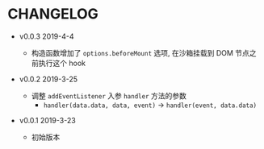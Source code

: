 # CHANGELOG

* v0.0.3 2019-4-4

  * 构造函数增加了 `options.beforeMount` 选项, 在沙箱挂载到 DOM 节点之前执行这个 hook

* v0.0.2 2019-3-25

  * 调整 `addEventListener` 入参 `handler` 方法的参数
    * `handler(data.data, data, event)` -> `handler(event, data.data)`

* v0.0.1 2019-3-23

  * 初始版本